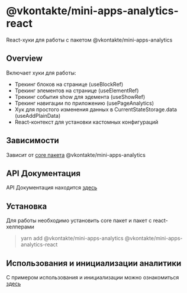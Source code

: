 # @vkontakte/mini-apps-analytics-react

React-хуки для работы с пакетом @vkontakte/mini-apps-analytics

## Overview

Включает хуки для работы:

- Трекинг блоков на странице (useBlockRef)
- Трекинг элементов на странице (useElementRef)
- Трекинг события show для эдемента (useShowRef)
- Трекинг навигации по приложению (usePageAnalytics)
- Хук для простого изменения данных в CurrentStateStorage.data (useAddPlainData)
- React-контекст для установки кастомных конфигураций

## Зависимости

Зависит от [core пакета](../react) @vkontakte/mini-apps-analytics

## API Документация

API Документация находится [здесь](./docs/README.md)

## Установка

Для работы необходимо установить core пакет и пакет с react-хелперами

> yarn add @vkontakte/mini-apps-analytics @vkontakte/mini-apps-analytics-react

## Использования и инициализации аналитики

С примером использования и инициализации можно ознакомиться [здесь](./example/analytics.example.tsx)